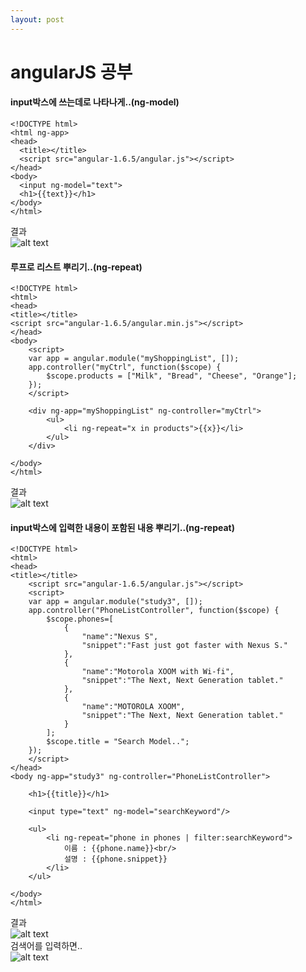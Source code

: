 ```yaml
---
layout: post
---
```


# angularJS 공부

#### input박스에 쓰는데로 나타나게..(ng-model)

```
<!DOCTYPE html>
<html ng-app>
<head>
  <title></title>
  <script src="angular-1.6.5/angular.js"></script>
</head>
<body>
  <input ng-model="text">
  <h1>{{text}}</h1>
</body>
</html>
```
결과  
![alt text](https://zzingyuna.github.io/image/angular_study1.JPG)  



#### 루프로 리스트 뿌리기..(ng-repeat)

```
<!DOCTYPE html>
<html>
<head>
<title></title>
<script src="angular-1.6.5/angular.min.js"></script>
</head>
<body>
	<script>
	var app = angular.module("myShoppingList", []); 
	app.controller("myCtrl", function($scope) {
		$scope.products = ["Milk", "Bread", "Cheese", "Orange"];
	});
	</script>

	<div ng-app="myShoppingList" ng-controller="myCtrl">
		<ul>
			<li ng-repeat="x in products">{{x}}</li>
		</ul>
	</div>

</body>
</html>
```
결과   
![alt text](https://zzingyuna.github.io/image/angular_study2.JPG)  



#### input박스에 입력한 내용이 포함된 내용 뿌리기..(ng-repeat)

```
<!DOCTYPE html>
<html>
<head>
<title></title>
	<script src="angular-1.6.5/angular.js"></script>
	<script>
	var app = angular.module("study3", []); 
	app.controller("PhoneListController", function($scope) {
		$scope.phones=[
			{
				"name":"Nexus S",
				"snippet":"Fast just got faster with Nexus S."
			},
			{
				"name":"Motorola XOOM with Wi-fi",
				"snippet":"The Next, Next Generation tablet."
			},
			{
				"name":"MOTOROLA XOOM",
				"snippet":"The Next, Next Generation tablet."
			}
		];
		$scope.title = "Search Model..";
	});
	</script>
</head>
<body ng-app="study3" ng-controller="PhoneListController">

	<h1>{{title}}</h1>

	<input type="text" ng-model="searchKeyword"/>

	<ul>
		<li ng-repeat="phone in phones | filter:searchKeyword">
			이름 : {{phone.name}}<br/>
			설명 : {{phone.snippet}}
		</li>
	</ul>

</body>
</html>
```
결과   
![alt text](https://zzingyuna.github.io/image/angular_study3_1.JPG)  
검색어를 입력하면..  
![alt text](https://zzingyuna.github.io/image/angular_study3_2.JPG)  

